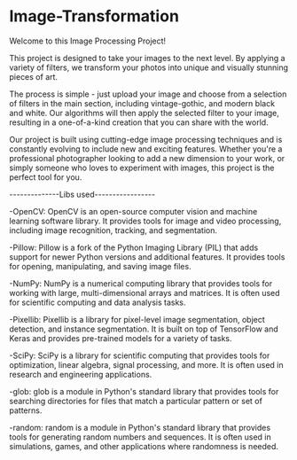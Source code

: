 # Image-Transformation
Welcome to this Image Processing Project!

This project is designed to take your images to the next level. By applying a variety of filters, we transform your photos into unique and visually stunning pieces of art.

The process is simple - just upload your image and choose from a selection of filters in the main section, including vintage-gothic, and modern black and white. Our algorithms will then apply the selected filter to your image, resulting in a one-of-a-kind creation that you can share with the world.

Our project is built using cutting-edge image processing techniques and is constantly evolving to include new and exciting features. Whether you're a professional photographer looking to add a new dimension to your work, or simply someone who loves to experiment with images, this project is the perfect tool for you.

--------------Libs used-----------------

-OpenCV: OpenCV is an open-source computer vision and machine learning software library. It provides tools for image and video processing, including image recognition, tracking, and segmentation.

-Pillow: Pillow is a fork of the Python Imaging Library (PIL) that adds support for newer Python versions and additional features. It provides tools for opening, manipulating, and saving image files.

-NumPy: NumPy is a numerical computing library that provides tools for working with large, multi-dimensional arrays and matrices. It is often used for scientific computing and data analysis tasks.

-Pixellib: Pixellib is a library for pixel-level image segmentation, object detection, and instance segmentation. It is built on top of TensorFlow and Keras and provides pre-trained models for a variety of tasks.

-SciPy: SciPy is a library for scientific computing that provides tools for optimization, linear algebra, signal processing, and more. It is often used in research and engineering applications.

-glob: glob is a module in Python's standard library that provides tools for searching directories for files that match a particular pattern or set of patterns.

-random: random is a module in Python's standard library that provides tools for generating random numbers and sequences. It is often used in simulations, games, and other applications where randomness is needed.
